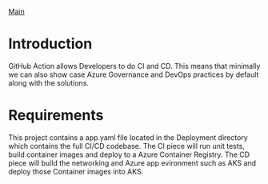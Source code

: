 [Main](README.md)

# Introduction
GitHub Action allows Developers to do CI and CD. This means that minimally we can also show case Azure Governance and DevOps practices by default along with the solutions.

# Requirements
This project contains a app.yaml file located in the Deployment directory which contains the full CI/CD codebase. The CI piece will run unit tests, build container images and deploy to a Azure Container Registry. The CD piece will build the networking and Azure app evironment such as AKS and deploy those Container images into AKS.